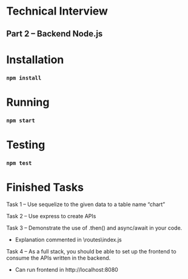# Technical Interview

## Part 2 – Backend Node.js

# Installation

### `npm install`

# Running

### `npm start`

# Testing

### `npm test`

# Finished Tasks

Task 1 – Use sequelize to the given data to a table name “chart”

Task 2 – Use express to create APIs

Task 3 – Demonstrate the use of .then() and async/await in your code.

- Explanation commented in \routes\index.js

Task 4 – As a full stack, you should be able to set up the frontend to consume the APIs
written in the backend.

- Can run frontend in http://localhost:8080 


